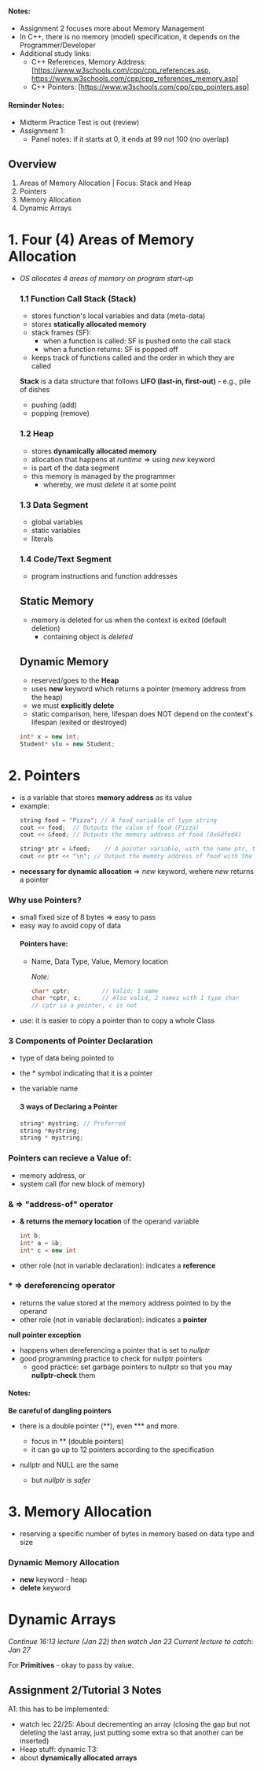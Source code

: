 #### Notes:
- Assignment 2 focuses more about Memory Management
- In C++, there is no memory (model) specification, it depends on the Programmer/Developer
- Additional study links:
    - C++ References, Memory Address: [https://www.w3schools.com/cpp/cpp_references.asp, https://www.w3schools.com/cpp/cpp_references_memory.asp]
    - C++ Pointers: [https://www.w3schools.com/cpp/cpp_pointers.asp]

#### Reminder Notes:
- Midterm Practice Test is out (review)
- Assignment 1:
    - Panel notes: if it starts at 0, it ends at 99 not 100 (no overlap)

## Overview
1. Areas of Memory Allocation | Focus: Stack and Heap
2. Pointers
3. Memory Allocation
4. Dynamic Arrays

# 1. Four (4) Areas of Memory Allocation
- *OS allocates 4 areas of memory on program start-up*

    ### 1.1 Function Call Stack (Stack)
    - stores function's local variables and data (meta-data) 
    - stores **statically allocated memory**
    - stack frames (SF):
        - when a function is called: SF is pushed onto the call stack
        - when a function returns: SF is popped off
    - keeps track of functions called and the order in which they are called

    **Stack** is a data structure that follows **LIFO (last-in, first-out)**
        - e.g., pile of dishes
    - pushing (add)
    - popping (remove)

    ### 1.2 Heap
    - stores **dynamically allocated memory**
    - allocation that happens at *runtime* => using *new* keyword
    - is part of the data segment
    - this memory is managed by the programmer
        - whereby, we must *delete* it at some point

 
    ### 1.3 Data Segment
    - global variables
    - static variables
    - literals

    ### 1.4 Code/Text Segment    
    - program instructions and function addresses

    ## Static Memory
    - memory is deleted for us when the context is exited (default deletion)
        - containing object is *deleted*

    ## Dynamic Memory
    - reserved/goes to the **Heap**
    - uses **new** keyword which returns a pointer (memory address from the heap)
    - we must **explicitly delete**
    - static comparison, here, lifespan does NOT depend on the context's lifespan (exited or destroyed)
    ```C++
    int* x = new int;
    Student* stu = new Student;
    ```

# 2. Pointers
- is a variable that stores **memory address** as its value
- example:
    ```C++
    string food = "Pizza"; // A food variable of type string
    cout << food;  // Outputs the value of food (Pizza)
    cout << &food; // Outputs the memory address of food (0x6dfed4)

    string* ptr = &food;    // A pointer variable, with the name ptr, that stores the address of food    
    cout << ptr << "\n"; // Output the memory address of food with the pointer (0x6dfed4)

    ```
- **necessary for dynamic allocation**  => *new* keyword, wehere *new* returns a pointer
### Why use Pointers?
- small fixed size of 8 bytes => easy to pass
- easy way to avoid copy of data
    #### Pointers have:
    - Name, Data Type, Value, Memory location
        
        *Note:*
        ```C++
        char* cptr;         // Valid: 1 name
        char *cptr, c;      // Also valid, 2 names with 1 type char
        // cptr is a pointer, c is not
        ```
- use: it is easier to copy a pointer than to copy a whole Class


### 3 Components of Pointer Declaration
- type of data being pointed to
- the * symbol indicating that it is a pointer
- the  variable name

    #### 3 ways of Declaring a Pointer
    ```C++
    string* mystring; // Preferred
    string *mystring;
    string * mystring;
    ```

### Pointers can recieve a Value of:
- memory address, or
- system call (for new block of memory)

### & => "address-of" operator
- **& returns the memory location** of the operand variable 
    ```C++
    int b;
    int* a = &b;
    int* c = new int
    ```
- other role (not in variable declaration): indicates a **reference**

### * => dereferencing operator
- returns the value stored at the memory address pointed to by the operand
- other role (not in variable declaration): indicates a **pointer**

**null pointer exception** 
- happens when dereferencing a pointer that is set to *nullptr*
- good programming practice to check for nullptr pointers
    - good practice: set garbage pointers to nullptr so that you may **nullptr-check** them


#### Notes:
**Be careful of dangling pointers**
- there is a double pointer (**), even *** and more.
    - focus in ** (double pointers)
    - it can go up to 12 pointers according to the specification

- nullptr and NULL are the same 
    - but *nullptr is safer*

# 3. Memory Allocation
- reserving a specific number of bytes in memory based on data type and size
### Dynamic Memory Allocation
- **new** keyword - heap
- **delete** keyword


# Dynamic Arrays

*Continue 16:13 lecture (Jan 22) then watch Jan 23*
*Current lecture to catch: Jan 27*

For **Primitives** - okay to pass by value.

## Assignment 2/Tutorial 3 Notes
A1: this has to be implemented:
- watch lec 22/25: About decrementing an array (closing the gap but not deleting the last array, just putting some extra so that another can be inserted)
- Heap stuff: dynamic
T3: 
- about **dynamically allocated arrays** 
